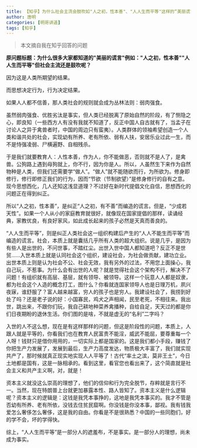 ```yaml
---
title: 【知乎】为什么社会主流会鼓吹如"人之初，性本善"、"人人生而平等"这样的“美丽谎言”？
author: 唐明
categories: [明哥讲道]
tags: [知乎]
---
```

>本文摘自我在知乎回答的问题

**原问题标题：为什么很多大家都知道的"美丽的谎言"例如："人之初，性本善""人人生而平等"但社会主流还是鼓吹呢？**

因为这是人类所期望的结果。

而思想决定行为，行为决定结果。

<!--以上为摘要内容-->

如果人人都不信善，那人类社会的规则就会成为丛林法则：弱肉强食。

虽然弱肉强食、优胜劣汰是事实，但人类已经脱离了原始自然的阶段，有了恻隐之心，即良知（一些西方人有没有我就不知道了，反正中国人自古就有了，当孟子在讨论人之异于禽兽者时，中国的周边只有蛮夷）。人类群体的领袖希望创造一个人类和谐共处的社会，实现幼有所养、老有所依、弱有人扶，安居乐业过此一生，而不是恃强凌弱、尸横遍野、自相残杀。

于是我们就要教育人：人性本善，作为人，你不能做恶，否则就不是人了，是禽兽。公狗路上遇到母狗就上，你不行，因为你是人。所以，人虽然生下来作为自然物种是人类，但我们还需要学“做人”。“做人”就不能随欲而行，为所欲为。修身即修行，修行即修正我们的行为，因而“节欲（节制欲望）”是修身修行的自有之意。现今思想西化，几人还知这浅显道理？不过好在新时代提倡文化自信，思想西化的问题正在得到纠正。

所以“人之初，性本善”，是纠正“人之初，有不善”而编造的谎言。但是，“少成若天性”。如果一个人从小的家庭教育就很好，就像现在国家提倡的那样，读诵经典，家教优良，有良好家风，如此成长起来的孩子必然是天真而善良的。

“人人生而平等”，则是纠正人类社会这一组织构建后产生的“人人不能生而平等”而编造的谎言。社会，本质上就是囊括几乎所有人类的超大组织。说是几乎，是因为有些人是出世的，不问世事，不踏红尘。出世入世中国人都知道吧？反正不是世贸……入世本质上就是认同社会这个组织，建设社会，为社会做贡献，建功立业。出世本质上则是认为社会不公、社会无效，我有另外的过法，不用您上面操心，我自己玩，不惹事。为什么会有出世的人呢？就是觉得社会这个架构不行，解决不了问题！有组织就有高层、基层，就有领导、被领导。这样一个玩意人人都是奴隶，都为社会这个人造的概念打工，图什么？你看就连国家领导人也是日理万机，夙兴夜寐，谁舒服了？富人越来越富，穷人的孩子也是穷人。我建设社会了，我捞到好处了吗？还是老子说的好：小国寡民，鸡犬之声相闻，民至老死，不相往来。我出世，跳出来，不跟你们玩，我自己耕地种菜养禽播种，自给自足，天天过的都是你们日夜期盼的退休生活。你们图的是啥，不就是虚无的“名利”二字吗？

入世的人不这么想，现在是有这样那样的问题，但这是阶段性的问题，本质上，人跟人就是平等的，你看我们也在教育人民富贵不能淫，威武不能屈，要尊重每一个人呀！钱财只是借你用用的，一切实际上都是国家的。这是我们都小手段，赚钱了你把生产力发展了，发展到最后，生产力高度发达，物质极大丰富了，我们就实现共产了，那时候就真正现实地实现人人平等了！古代“率土之滨，莫非王土”，今日土地都是国有，这是一脉相承的。看到这里，看官您也看出来了，这个简直就是社会主义和共产主义啊，对，就是！

资本主义就没这么崇高的理想了，他们的信仰和行为完全脱节，存粹就是言行不一。当然，现在特朗普上台就更加暴露本性、路人皆知了。资本主义是什么逻辑呢？资本主义的逻辑是：这钱是我凭本事挣的，这地是我凭本事买的。我才不管是否幼有所养、老有所依，没钱去住贫民窟啊。你没钱是你没本事，鄙视。我有钱我爱怎么奢侈怎么奢侈，这是我的自由。你看是不是很熟悉？中国的一些同胞们，好的学不会，坏的学得快。

综上，“人人生而平等”是一部分人的遮羞布，不是事实。是一部分人的理想，尚未成为事实。